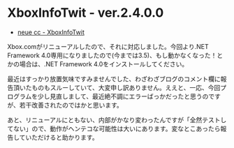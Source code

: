 # XboxInfoTwit - ver.2.4.0.0

* [neue cc - XboxInfoTwit](http://neue.cc/software/xboxinfotwit "neue cc - XboxInfoTwit")

Xbox.comがリニューアルしたので、それに対応しました。今回より.NET Framework 4.0専用になりましたので(今までは3.5)、もし動かなくなった！とかの場合は、.NET Framework 4.0をインストールしてください。

最近はすっかり放置気味ですみませんでした、わざわざブログのコメント欄に報告頂いたものもスルーしていて、大変申し訳ありません。ええと、一応、今回プログラムを少し見直しまして、最近絶不調にエラーばっかだったと思うのですが、若干改善されたのではかと思います。

あと、リニューアルにともない、内部がかなり変わったんですが「全然テストしてない」ので、動作がヘンテコな可能性は大いにあります。変なとこあったら報告していただけると助かります。